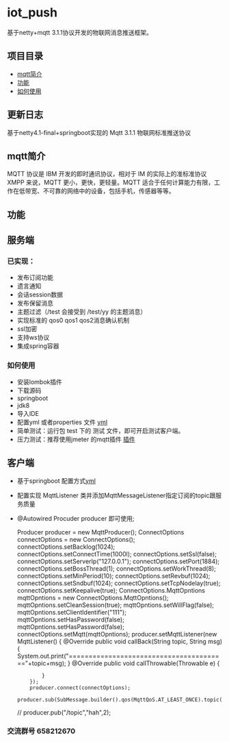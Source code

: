 # iot_push
基于netty+mqtt 3.1.1协议开发的物联网消息推送框架。

 ## 项目目录
 * [mqtt简介](#1)
 * [功能](#2)
 * [如何使用](#3)
 ## 更新日志
 基于netty4.1-final+springboot实现的 Mqtt 3.1.1 物联网标准推送协议
 ## <a name="1">mqtt简介</a>
 MQTT 协议是 IBM 开发的即时通讯协议，相对于 IM 的实际上的准标准协议 XMPP 来说，MQTT 更小，更快，更轻量。MQTT 适合于任何计算能力有限，工作在低带宽、不可靠的网络中的设备，包括手机，传感器等等。
 ## <a name="2">功能</a>
 
 ## 服务端
 
 ### 已实现：
 * 发布订阅功能
 * 遗言通知
 * 会话session数据
 * 发布保留消息
 * 主题过滤（/test 会接受到 /test/yy 的主题消息）
 * 实现标准的 qos0 qos1 qos2消息确认机制
 * ssl加密
 * 支持ws协议
 * 集成spring容器
   
 
 ### <a name="3">如何使用</a>
  * 安装lombok插件  
  * 下载源码
  * springboot
  * jdk8
  * 导入IDE
  * 配置yml 或者properties 文件 [yml](https://github.com/1ssqq1lxr/iot_push/blob/master/iot_push_server/src/main/resources/application.yml)  
  * 简单测试：运行包 test 下的 测试 文件，即可开启测试客户端。
  * 压力测试：推荐使用jmeter 的mqtt插件 [插件](https://github.com/tuanhiep/mqtt-jmeter)
 
  ## 客户端
  
  * 基于springboot 配置方式[yml](https://github.com/1ssqq1lxr/iot_push/blob/master/iot_push_client/src/main/resources/application.yml)
  
  * 配置实现 MqttListener 类并添加MqttMessageListener指定订阅的topic跟服务质量
    
  * @Autowired Procuder producer 即可使用;
    
  
     Producer producer = new MqttProducer();
            ConnectOptions connectOptions = new ConnectOptions();
            connectOptions.setBacklog(1024);
            connectOptions.setConnectTime(1000l);
            connectOptions.setSsl(false);
            connectOptions.setServerIp("127.0.0.1");
            connectOptions.setPort(1884);
            connectOptions.setBossThread(1);
            connectOptions.setWorkThread(8);
            connectOptions.setMinPeriod(10);
            connectOptions.setRevbuf(1024);
            connectOptions.setSndbuf(1024);
            connectOptions.setTcpNodelay(true);
            connectOptions.setKeepalive(true);
            ConnectOptions.MqttOpntions mqttOpntions = new ConnectOptions.MqttOpntions();
            mqttOpntions.setCleanSession(true);
            mqttOpntions.setWillFlag(false);
            mqttOpntions.setClientIdentifier("111");
            mqttOpntions.setHasPassword(false);
            mqttOpntions.setHasPassword(false);
            connectOptions.setMqtt(mqttOpntions);
            producer.setMqttListener(new MqttListener() {
                @Override
                public void callBack(String topic, String msg) {
                            System.out.print("========================================"+topic+msg);
                }
                @Override
                public void callThrowable(Throwable e) {
    
                }
            });
            producer.connect(connectOptions);
            producer.sub(SubMessage.builder().qos(MqttQoS.AT_LEAST_ONCE).topic("/t1/t2").build());
    //        producer.pub("/topic","hah",2);
    
 ### 交流群号 658212670

 


